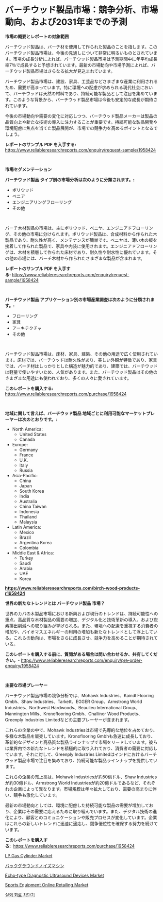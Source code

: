 <p><h1>バーチウッド製品市場：競争分析、市場動向、および2031年までの予測</h1></p><p><strong>市場の概要とレポートの対象範囲</strong></p>
<p><p>バーチウッド製品は、バーチ材を使用して作られた製品のことを指します。このバーチウッド製品市場は、今後の見通しについて非常に明るいものとされています。市場の成長分析によれば、バーチウッド製品市場は予測期間中に年平均成長率7％で成長すると予想されています。最新の市場動向や市場予測によれば、バーチウッド製品市場はさらなる拡大が見込まれています。</p><p>バーチウッド製品市場は、建設、家具、工芸品などさまざまな産業に利用されるため、需要が高まっています。特に環境への配慮が求められる現代社会において、バーチウッドは天然の材料であり、持続可能な製品として注目を集めています。このような背景から、バーチウッド製品市場は今後も安定的な成長が期待されています。</p><p>今後の市場動向や需要の変化に対応しつつ、バーチウッド製品メーカーは製品の品質向上や新たな技術の導入に注力することが重要です。持続可能な製品開発や環境配慮に焦点を当てた製品展開が、市場での競争力を高めるポイントとなるでしょう。</p></p>
<p><strong>レポートのサンプル PDF を入手する:</strong> <a href="https://www.reliableresearchreports.com/enquiry/request-sample/1958424">https://www.reliableresearchreports.com/enquiry/request-sample/1958424</a></p>
<p>&nbsp;</p>
<p><strong>市場セグメンテーション</strong></p>
<p><strong>バーチウッド製品 タイプ別の市場分析は次のように分類されます。:</strong></p>
<p><ul><li>ポリウッド</li><li>ベニア</li><li>エンジニアリングフローリング</li><li>その他</li></ul></p>
<p>&nbsp;</p>
<p><p>バーチ木材製品の市場は、主にポリウッド、ベニヤ、エンジニアドフローリング、その他の市場に分けられます。ポリウッド製品は、合成材料から作られた木製品であり、耐久性が高く、メンテナンスが簡単です。ベニヤは、薄い木の板を接着して作られた製品で、家具や内装に使用されます。エンジニアドフローリングは、木材を積層して作られた床材であり、耐久性や耐水性に優れています。その他の市場には、バーチ木材から作られたさまざまな製品が含まれます。</p></p>
<p><strong>レポートのサンプル PDF を入手する:</strong>&nbsp;<a href="https://www.reliableresearchreports.com/enquiry/request-sample/1958424">https://www.reliableresearchreports.com/enquiry/request-sample/1958424</a></p>
<p>&nbsp;</p>
<p><strong> バーチウッド製品 アプリケーション別の市場産業調査は次のように分類されます。:</strong></p>
<p><ul><li>フローリング</li><li>家具</li><li>アーキテクチャ</li><li>その他</li></ul></p>
<p>&nbsp;</p>
<p><p>バーチウッド製品市場は、床材、家具、建築、その他の用途で広く使用されています。床材では、バーチウッドは耐久性があり、美しい外観が特徴であり、家具では、バーチ材はしっかりとした構造が魅力的であり、建築では、バーチウッドは軽量で使いやすいため、人気があります。また、バーチウッド製品はその他のさまざまな用途にも使われており、多くの人々に愛されています。</p></p>
<p><strong>このレポートを購入する:</strong>&nbsp; <a href="https://www.reliableresearchreports.com/purchase/1958424">https://www.reliableresearchreports.com/purchase/1958424</a></p>
<p>&nbsp;</p>
<p><strong>地域に関して言えば、バーチウッド製品 地域ごとに利用可能なマーケットプレーヤーは次のとおりです。:</strong></p>
<p><ul>
    <li>
        North America:
        <ul>
            <li>United States</li>
            <li>Canada</li>
        </ul>
    </li>
    <li>
        Europe:
        <ul>
            <li>Germany</li>
            <li>France</li>
            <li>U.K.</li>
            <li>Italy</li>
            <li>Russia</li>
        </ul>
    </li>
    <li>
        Asia-Pacific:
        <ul>
            <li>China</li>
            <li>Japan</li>
            <li>South Korea</li>
            <li>India</li>
            <li>Australia</li>
            <li>China Taiwan</li>
            <li>Indonesia</li>
            <li>Thailand</li>
            <li>Malaysia</li>
        </ul>
    </li>
    <li>
        Latin America:
        <ul>
            <li>Mexico</li>
            <li>Brazil</li>
            <li>Argentina Korea</li>
            <li>Colombia</li>
        </ul>
    </li>
    <li>
        Middle East & Africa:
        <ul>
            <li>Turkey</li>
            <li>Saudi</li>
            <li>Arabia</li>
            <li>UAE</li>
            <li>Korea</li>
        </ul>
    </li>
    </ul></p>
<p><strong><a href="https://www.reliableresearchreports.com/birch-wood-products-r1958424">https://www.reliableresearchreports.com/birch-wood-products-r1958424</a></strong>&nbsp;</p>
<p><strong>世界の新たなトレンドとは バーチウッド製品 市場？</strong></p>
<p><p>世界のカバの木製品市場における新興および現行のトレンドは、持続可能性への重点、高品質な木材製品の需要の増加、デジタル化と技術革新の導入、および炭素排出削減への取り組みが挙げられる。また、環境への配慮を重視する消費者の増加や、バイオマスエネルギーの利用の増加も新たなトレンドとして浮上している。これらの動向は、市場をさらに成長させ、競争力を高めることが期待されている。</p></p>
<p><strong>このレポートを購入する前に、質問がある場合は問い合わせるか、共有してください。</strong>- <a href="https://www.reliableresearchreports.com/enquiry/pre-order-enquiry/1958424">https://www.reliableresearchreports.com/enquiry/pre-order-enquiry/1958424</a></p>
<p>&nbsp;</p>
<p><strong>主要な市場プレーヤー</strong></p>
<p><p>バーチウッド製品市場の競争分析では、Mohawk Industries、Kaindl Flooring Gmbh、Shaw Industries、Tarkett、EGGER Group、Armstrong World Industries、Northwest Hardwoods、Beaulieu International Group、Mannington Mills、Kronoflooring Gmbh、Challinor Wood Products、Greenply Industries Limitedなどの主要プレーヤーが含まれます。</p><p>これらの企業の中で、Mohawk Industriesは市場で先導的な地位を占めており、多様な木製品を販売しています。Kronoflooring Gmbhも急速に成長しており、革新的なデザインと高品質な製品ラインナップで市場をリードしています。彼らは業界内での新たなトレンドを積極的に取り入れており、消費者の需要に対応しています。それに対して、Greenply Industries Limitedはインドにおけるバーチウッド製品市場で注目を集めており、持続可能な製品ラインナップを提供しています。</p><p>これらの企業の売上高は、Mohawk Industriesが約50億ドル、Shaw Industriesが約30億ドル、Armstrong World Industriesが約20億ドルであるなど、それぞれの企業によって異なります。市場規模は年々拡大しており、需要の高まりに伴い、競争も激化しています。</p><p>最新の市場動向としては、環境に配慮した持続可能な製品の需要が増加しており、企業はその需要に応えるために取り組んでいます。また、デジタル技術の進化により、顧客とのコミュニケーションや販売プロセスが変化しています。企業はこれらの新しいトレンドに迅速に適応し、競争優位性を確保する努力を続けています。</p></p>
<p><strong>このレポートを購入する:</strong>&nbsp;&nbsp;<a href="https://www.reliableresearchreports.com/purchase/1958424">https://www.reliableresearchreports.com/purchase/1958424</a></p>
<p><p><a href="https://issuu.com/reportprime-2/docs/lp-gas-cylinder-market-size-2030.pptx">LP Gas Cylinder Market</a></p><p><a href="https://github.com/roulaayoub-saad/Market-Research-Report-List-1/blob/main/411562362175.md">バックグラウンドノイズマシン</a></p><p><a href="https://www.linkedin.com/pulse/echo-type-diagnostic-ultrasound-devices-market-report-byrde?trackingId=VpkTMjb8zCgupkidg3q93Q%3D%3D">Echo-type Diagnostic Ultrasound Devices Market</a></p><p><a href="https://www.linkedin.com/pulse/sports-equipment-online-retailing-market-key-successful-oewae?trackingId=b8DdDsQvpOzOk7oaGZzGpQ%3D%3D">Sports Equipment Online Retailing Market</a></p><p><a href="https://github.com/KellyLyncyh543964/Market-Research-Report-List-1/blob/main/953079165020.md">실외 회로 차단기</a></p></p>
